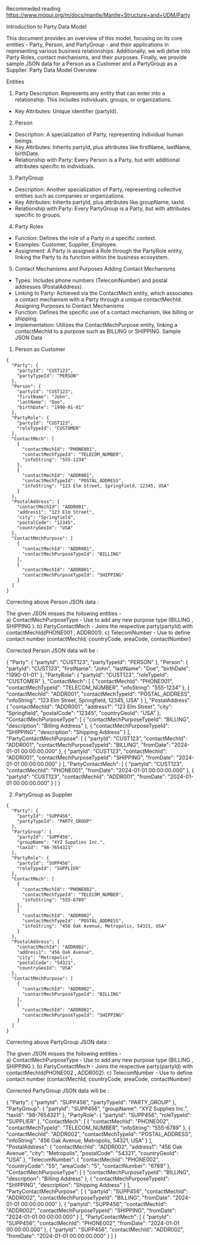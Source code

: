 Recommeded reading
https://www.moqui.org/m/docs/mantle/Mantle+Structure+and+UDM/Party

Introduction to Party Data Model

This document provides an overview of this model, focusing on its core entities - Party, Person, and PartyGroup - and their applications in representing various business relationships. Additionally, we will delve into Party Roles, contact mechanisms, and their purposes. Finally, we provide sample JSON data for a Person as a Customer and a PartyGroup as a Supplier.
Party Data Model Overview

Entities
1. Party
Description: Represents any entity that can enter into a relationship. This includes individuals, groups, or organizations.
* Key Attributes: Unique identifier (partyId).
2. Person
* Description: A specialization of Party, representing individual human beings.
* Key Attributes: Inherits partyId, plus attributes like firstName, lastName, birthDate.
* Relationship with Party: Every Person is a Party, but with additional attributes specific to individuals.
3. PartyGroup
* Description: Another specialization of Party, representing collective entities such as companies or organizations.
* Key Attributes: Inherits partyId, plus attributes like groupName, taxId.
* Relationship with Party: Every PartyGroup is a Party, but with attributes specific to groups.
4. Party Roles
* Function: Defines the role of a Party in a specific context.
* Examples: Customer, Supplier, Employee.
* Assignment: A Party is assigned a Role through the PartyRole entity, linking the Party to its function within the business ecosystem.
5. Contact Mechanisms and Purposes
Adding Contact Mechanisms
* Types: Includes phone numbers (TelecomNumber) and postal addresses (PostalAddress).
* Linking to Party: Achieved via the ContactMech entity, which associates a contact mechanism with a Party through a unique contactMechId.
Assigning Purposes to Contact Mechanisms
* Function: Defines the specific use of a contact mechanism, like billing or shipping.
* Implementation: Utilizes the ContactMechPurpose entity, linking a contactMechId to a purpose such as BILLING or SHIPPING.
Sample JSON Data
1. Person as Customer
```
{
  "Party": {
    "partyId": "CUST123",
    "partyTypeId": "PERSON"
  },
  "Person": {
    "partyId": "CUST123",
    "firstName": "John",
    "lastName": "Doe",
    "birthDate": "1990-01-01"
  },
  "PartyRole": {
    "partyId": "CUST123",
    "roleTypeId": "CUSTOMER"
  },
  "ContactMech": [
    {
      "contactMechId": "PHONE001",
      "contactMechTypeId": "TELECOM_NUMBER",
      "infoString": "555-1234"
    },
    {
      "contactMechId": "ADDR001",
      "contactMechTypeId": "POSTAL_ADDRESS",
      "infoString": "123 Elm Street, Springfield, 12345, USA"
    }
  ],
  "PostalAddress": {
    "contactMechId": "ADDR001",
    "address1": "123 Elm Street",
    "city": "Springfield",
    "postalCode": "12345",
    "countryGeoId": "USA"
  },
  "ContactMechPurpose": [
    {
      "contactMechId": "ADDR001",
      "contactMechPurposeTypeId": "BILLING"
    },
    {
      "contactMechId": "ADDR001",
      "contactMechPurposeTypeId": "SHIPPING"
    }
  ]
}
```


Correcting above Person JSON data : 

The given JSON misses the following entities -  
a) ContactMechPurposeType - Use to add any new purpose type (BILLING , SHIPPING ).
b) PartyContactMech  - Joins the respective party(partyId) with contactMechId(PHONE001 , ADDR001). 
c) TelecomNumber - Use to define contact number (contactMechId, countryCode, areaCode, contactNumber)

Corrected Person JSON data will be :

{
    "Party": {
      "partyId": "CUST123",
      "partyTypeId": "PERSON"
    },
    "Person": {
      "partyId": "CUST123",
      "firstName": "John",
      "lastName": "Doe",
      "birthDate": "1990-01-01"
    },
    "PartyRole": {
      "partyId": "CUST123",
      "roleTypeId": "CUSTOMER"
    },
    "ContactMech": [
      {
        "contactMechId": "PHONE001",
        "contactMechTypeId": "TELECOM_NUMBER",
        "infoString": "555-1234"
      },
      {
        "contactMechId": "ADDR001",
        "contactMechTypeId": "POSTAL_ADDRESS",
        "infoString": "123 Elm Street, Springfield, 12345, USA"
      }
    ],
    "PostalAddress": {
      "contactMechId": "ADDR001",
      "address1": "123 Elm Street",
      "city": "Springfield",
      "postalCode": "12345",
      "countryGeoId": "USA"
    },
    "ContactMechPurposeType": [
      {
        "contactMechPurposeTypeId": "BILLING",
        "description": "Billing Address"
      },
      {
        "contactMechPurposeTypeId": "SHIPPING",
        "description": "Shipping Address"
      }
    ],
    "PartyContactMechPurpose": [
      {
        "partyId": "CUST123",
        "contactMechId": "ADDR001",
        "contactMechPurposeTypeId": "BILLING",
        "fromDate": "2024-01-01 00:00:00.000"
      },
      {
        "partyId": "CUST123",
        "contactMechId": "ADDR001",
        "contactMechPurposeTypeId": "SHIPPING",
        "fromDate": "2024-01-01 00:00:00.000"
      }
    ],
    "PartyContactMech": [
      {
        "partyId": "CUST123",
        "contactMechId": "PHONE001",
        "fromDate": "2024-01-01 00:00:00.000"
      },
      {
        "partyId": "CUST123",
        "contactMechId": "ADDR001",
        "fromDate": "2024-01-01 00:00:00.000"
      }
    ]
  }

  




2. PartyGroup as Supplier
```
{
  "Party": {
    "partyId": "SUPP456",
    "partyTypeId": "PARTY_GROUP"
  },
  "PartyGroup": {
    "partyId": "SUPP456",
    "groupName": "XYZ Supplies Inc.",
    "taxId": "98-7654321"
  },
  "PartyRole": {
    "partyId": "SUPP456",
    "roleTypeId": "SUPPLIER"
  },
  "ContactMech": [
    {
      "contactMechId": "PHONE002",
      "contactMechTypeId": "TELECOM_NUMBER",
      "infoString": "555-6789"
    },
    {
      "contactMechId": "ADDR002",
      "contactMechTypeId": "POSTAL_ADDRESS",
      "infoString": "456 Oak Avenue, Metropolis, 54321, USA"
    }
  ],
  "PostalAddress": {
    "contactMechId": "ADDR002",
    "address1": "456 Oak Avenue",
    "city": "Metropolis",
    "postalCode": "54321",
    "countryGeoId": "USA"
  },
  "ContactMechPurpose": [
    {
      "contactMechId": "ADDR002",
      "contactMechPurposeTypeId": "BILLING"
    },
    {
      "contactMechId": "ADDR002",
      "contactMechPurposeTypeId": "SHIPPING"
    }
  ]
}
```

Correcting above PartyGroup JSON data : 

The given JSON misses the following entities -  
a) ContactMechPurposeType - Use to add any new purpose type (BILLING , SHIPPING ).
b) PartyContactMech  - Joins the respective party(partyId) with contactMechId(PHONE002 , ADDR002). 
c) TelecomNumber - Use to define contact number (contactMechId, countryCode, areaCode, contactNumber)

Corrected PartyGroup JSON data will be :

{
  "Party": {
    "partyId": "SUPP456",
    "partyTypeId": "PARTY_GROUP"
  },
  "PartyGroup": {
    "partyId": "SUPP456",
    "groupName": "XYZ Supplies Inc.",
    "taxId": "98-7654321"
  },
  "PartyRole": {
    "partyId": "SUPP456",
    "roleTypeId": "SUPPLIER"
  },
  "ContactMech": [
    {
      "contactMechId": "PHONE002",
      "contactMechTypeId": "TELECOM_NUMBER",
      "infoString": "555-6789"
    },
    {
      "contactMechId": "ADDR002",
      "contactMechTypeId": "POSTAL_ADDRESS",
      "infoString": "456 Oak Avenue, Metropolis, 54321, USA"
    }
  ],
  "PostalAddress": {
    "contactMechId": "ADDR002",
    "address1": "456 Oak Avenue",
    "city": "Metropolis",
    "postalCode": "54321",
    "countryGeoId": "USA"
  },
  "TelecomNumber": {
    "contactMechId": "PHONE002",
    "countryCode": "55",
    "areaCode": "5",
    "contactNumber": "6789"
  },
  "ContactMechPurposeType": [
    {
      "contactMechPurposeTypeId": "BILLING",
      "description": "Billing Address"
    },
    {
      "contactMechPurposeTypeId": "SHIPPING",
      "description": "Shipping Address"
    }
  ],
  "PartyContactMechPurpose": [
    {
      "partyId": "SUPP456",
      "contactMechId": "ADDR002",
      "contactMechPurposeTypeId": "BILLING",
      "fromDate": "2024-01-01 00:00:00.000"
    },
    {
      "partyId": "SUPP456",
      "contactMechId": "ADDR002",
      "contactMechPurposeTypeId": "SHIPPING",
      "fromDate": "2024-01-01 00:00:00.000"
    }
  ],
  "PartyContactMech": [
    {
      "partyId": "SUPP456",
      "contactMechId": "PHONE002",
      "fromDate": "2024-01-01 00:00:00.000"
    },
    {
      "partyId": "SUPP456",
      "contactMechId": "ADDR002",
      "fromDate": "2024-01-01 00:00:00.000"
    }
  ]
}


